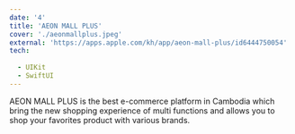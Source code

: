 ```yaml
---
date: '4'
title: 'AEON MALL PLUS'
cover: './aeonmallplus.jpeg'
external: 'https://apps.apple.com/kh/app/aeon-mall-plus/id6444750054'
tech:
  
  - UIKit
  - SwiftUI
---
```


AEON MALL PLUS is the best e-commerce platform in Cambodia which bring the new shopping experience of multi functions and allows you to shop your favorites product with various brands.
